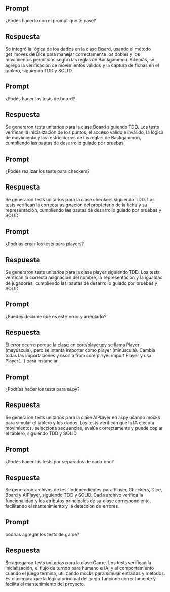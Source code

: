 ## Prompt

¿Podés hacerlo con el prompt que te pasé?

## Respuesta

Se integró la lógica de los dados en la clase Board, usando el método get_moves de Dice para manejar correctamente los dobles y los movimientos permitidos según las reglas de Backgammon. Además, se agregó la verificación de movimientos válidos y la captura de fichas en el tablero, siguiendo TDD y SOLID.

## Prompt

¿Podés hacer los tests de board?

## Respuesta

Se generaron tests unitarios para la clase Board siguiendo TDD. Los tests verifican la inicialización de los puntos, el acceso válido e inválido, la lógica de movimiento y las restricciones de las reglas de Backgammon, cumpliendo las pautas de desarrollo guiado por pruebas

## Prompt

¿Podés realizar los tests para checkers?

## Respuesta

Se generaron tests unitarios para la clase checkers siguiendo TDD. Los tests verifican la correcta asignación del propietario de la ficha y su representación, cumpliendo las pautas de desarrollo guiado por pruebas y SOLID.

## Prompt

¿Podrías crear los tests para players?

## Respuesta

Se generaron tests unitarios para la clase player siguiendo TDD. Los tests verifican la correcta asignación del nombre, la representación y la igualdad de jugadores, cumpliendo las pautas de desarrollo guiado por pruebas y SOLID.

## Prompt

¿Puedes decirme qué es este error y arreglarlo?

## Respuesta

El error ocurre porque la clase en core/player.py se llama Player (mayúscula), pero se intenta importar como player (minúscula). Cambia todas las importaciones y usos a from core.player import Player y usa Player(...) para instanciar.

## Prompt

¿Podrías hacer los tests para ai.py?

## Respuesta

Se generaron tests unitarios para la clase AIPlayer en ai.py usando mocks para simular el tablero y los dados. Los tests verifican que la IA ejecuta movimientos, selecciona secuencias, evalúa correctamente y puede copiar el tablero, siguiendo TDD y SOLID.

## Prompt

¿Podés hacer los tests por separados de cada uno?

## Respuesta

Se generaron archivos de test independientes para Player, Checkers, Dice, Board y AIPlayer, siguiendo TDD y SOLID. Cada archivo verifica la funcionalidad y los atributos principales de su clase correspondiente, facilitando el mantenimiento y la detección de errores.

## Prompt

podrías agregar los tests de game?

## Respuesta

Se agregaron tests unitarios para la clase Game. Los tests verifican la inicialización, el flujo de turnos para humano e IA, y el comportamiento cuando el juego termina, utilizando mocks para simular entradas y métodos. Esto asegura que la lógica principal del juego funcione correctamente y facilita el mantenimiento del proyecto.
